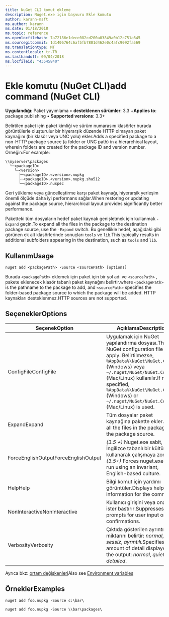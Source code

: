 ```yaml
---
title: NuGet CLI komut ekleme
description: Nuget.exe için başvuru Ekle komutu
author: karann-msft
ms.author: karann
ms.date: 01/18/2018
ms.topic: reference
ms.openlocfilehash: 7a72186e1dece082cd200a03849a0b12c751a645
ms.sourcegitcommit: 1d1406764c6af5fb7801d462e0c4afc9092fa569
ms.translationtype: MT
ms.contentlocale: tr-TR
ms.lasthandoff: 09/04/2018
ms.locfileid: "43545840"
---
```

# <a name="add-command-nuget-cli"></a><span data-ttu-id="52543-103">Ekle komutu (NuGet CLI)</span><span class="sxs-lookup"><span data-stu-id="52543-103">add command (NuGet CLI)</span></span>

<span data-ttu-id="52543-104">**Uygulandığı**: Paket yayımlama &bullet; **desteklenen sürümler**: 3.3 +</span><span class="sxs-lookup"><span data-stu-id="52543-104">**Applies to**: package publishing &bullet; **Supported versions**: 3.3+</span></span>

<span data-ttu-id="52543-105">Belirtilen paket için paket kimliği ve sürüm numarasını klasörler burada görüntülerle oluşturulur bir hiyerarşik düzende HTTP olmayan paket kaynağını (bir klasör veya UNC yolu) ekler.</span><span class="sxs-lookup"><span data-stu-id="52543-105">Adds a specified package to a non-HTTP package source (a folder or UNC path) in a hierarchical layout, wherein folders are created for the package ID and version number.</span></span> <span data-ttu-id="52543-106">Örneğin:</span><span class="sxs-lookup"><span data-stu-id="52543-106">For example:</span></span>

    \\myserver\packages
      └─<packageID>
        └─<version>
          ├─<packageID>.<version>.nupkg
          ├─<packageID>.<version>.nupkg.sha512
          └─<packageID>.nuspec

<span data-ttu-id="52543-107">Geri yükleme veya güncelleştirme karşı paket kaynağı, hiyerarşik yerleşim önemli ölçüde daha iyi performans sağlar.</span><span class="sxs-lookup"><span data-stu-id="52543-107">When restoring or updating against the package source, hierarchical layout provides significantly better performance.</span></span>

<span data-ttu-id="52543-108">Paketteki tüm dosyaların hedef paket kaynak genişletmek için kullanmak `-Expand` geçin.</span><span class="sxs-lookup"><span data-stu-id="52543-108">To expand all the files in the package to the destination package source, use the `-Expand` switch.</span></span> <span data-ttu-id="52543-109">Bu genellikle hedef, aşağıdaki gibi görünen ek alt klasörlerinde sonuçları `tools` ve `lib`.</span><span class="sxs-lookup"><span data-stu-id="52543-109">This typically results in additional subfolders appearing in the destination, such as `tools` and `lib`.</span></span>

## <a name="usage"></a><span data-ttu-id="52543-110">Kullanım</span><span class="sxs-lookup"><span data-stu-id="52543-110">Usage</span></span>

```cli
nuget add <packagePath> -Source <sourcePath> [options]
```

<span data-ttu-id="52543-111">Burada `<packagePath>` eklemek için paket için bir yol adı ve `<sourcePath>` , pakete eklenecek klasör tabanlı paket kaynağını belirtir.</span><span class="sxs-lookup"><span data-stu-id="52543-111">where `<packagePath>` is the pathname to the package to add, and `<sourcePath>` specifies the folder-based package source to which the package will be added.</span></span> <span data-ttu-id="52543-112">HTTP kaynakları desteklenmez.</span><span class="sxs-lookup"><span data-stu-id="52543-112">HTTP sources are not supported.</span></span>

## <a name="options"></a><span data-ttu-id="52543-113">Seçenekler</span><span class="sxs-lookup"><span data-stu-id="52543-113">Options</span></span>

| <span data-ttu-id="52543-114">Seçenek</span><span class="sxs-lookup"><span data-stu-id="52543-114">Option</span></span> | <span data-ttu-id="52543-115">Açıklama</span><span class="sxs-lookup"><span data-stu-id="52543-115">Description</span></span> |
| --- | --- |
| <span data-ttu-id="52543-116">ConfigFile</span><span class="sxs-lookup"><span data-stu-id="52543-116">ConfigFile</span></span> | <span data-ttu-id="52543-117">Uygulamak için NuGet yapılandırma dosyası.</span><span class="sxs-lookup"><span data-stu-id="52543-117">The NuGet configuration file to apply.</span></span> <span data-ttu-id="52543-118">Belirtilmezse, `%AppData%\NuGet\NuGet.Config` (Windows) veya `~/.nuget/NuGet/NuGet.Config` (Mac/Linux) kullanılır.</span><span class="sxs-lookup"><span data-stu-id="52543-118">If not specified, `%AppData%\NuGet\NuGet.Config` (Windows) or `~/.nuget/NuGet/NuGet.Config` (Mac/Linux) is used.</span></span>|
| <span data-ttu-id="52543-119">Expand</span><span class="sxs-lookup"><span data-stu-id="52543-119">Expand</span></span> | <span data-ttu-id="52543-120">Tüm dosyalar paket kaynağına pakette ekler.</span><span class="sxs-lookup"><span data-stu-id="52543-120">Adds all the files in the package to the package source.</span></span> |
| <span data-ttu-id="52543-121">ForceEnglishOutput</span><span class="sxs-lookup"><span data-stu-id="52543-121">ForceEnglishOutput</span></span> | <span data-ttu-id="52543-122">*(3.5 +)*  Nuget.exe sabit, İngilizce tabanlı bir kültürü kullanarak çalışmaya zorlar.</span><span class="sxs-lookup"><span data-stu-id="52543-122">*(3.5+)* Forces nuget.exe to run using an invariant, English-based culture.</span></span> |
| <span data-ttu-id="52543-123">Help</span><span class="sxs-lookup"><span data-stu-id="52543-123">Help</span></span> | <span data-ttu-id="52543-124">Bilgi komut için yardımı görüntüler.</span><span class="sxs-lookup"><span data-stu-id="52543-124">Displays help information for the command.</span></span> |
| <span data-ttu-id="52543-125">NonInteractive</span><span class="sxs-lookup"><span data-stu-id="52543-125">NonInteractive</span></span> | <span data-ttu-id="52543-126">Kullanıcı girişini veya onaylar ister bastırır.</span><span class="sxs-lookup"><span data-stu-id="52543-126">Suppresses prompts for user input or confirmations.</span></span> |
| <span data-ttu-id="52543-127">Verbosity</span><span class="sxs-lookup"><span data-stu-id="52543-127">Verbosity</span></span> | <span data-ttu-id="52543-128">Çıktıda gösterilen ayrıntı miktarını belirtir: *normal*, *sessiz*, *ayrıntılı*.</span><span class="sxs-lookup"><span data-stu-id="52543-128">Specifies the amount of detail displayed in the output: *normal*, *quiet*, *detailed*.</span></span> |

<span data-ttu-id="52543-129">Ayrıca bkz: [ortam değişkenleri](cli-ref-environment-variables.md)</span><span class="sxs-lookup"><span data-stu-id="52543-129">Also see [Environment variables](cli-ref-environment-variables.md)</span></span>

## <a name="examples"></a><span data-ttu-id="52543-130">Örnekler</span><span class="sxs-lookup"><span data-stu-id="52543-130">Examples</span></span>

```cli
nuget add foo.nupkg -Source c:\bar\

nuget add foo.nupkg -Source \\bar\packages\
```
